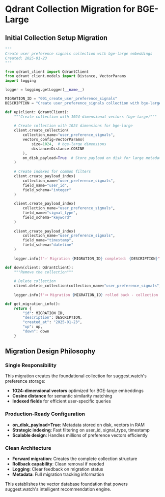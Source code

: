 # Qdrant Collection Migration for BGE-Large

## Initial Collection Setup Migration

```python
"""
Create user preference signals collection with bge-large embeddings
Created: 2025-01-23
"""

from qdrant_client import QdrantClient
from qdrant_client.models import Distance, VectorParams
import logging

logger = logging.getLogger(__name__)

MIGRATION_ID = "001_create_user_preference_signals"
DESCRIPTION = "Create user_preference_signals collection with bge-large (1024 dimensions)"

def up(client: QdrantClient):
    """Create collection with 1024-dimensional vectors (bge-large)"""
    
    # Create collection with 1024 dimensions for bge-large
    client.create_collection(
        collection_name="user_preference_signals",
        vectors_config=VectorParams(
            size=1024,  # bge-large dimensions
            distance=Distance.COSINE
        ),
        on_disk_payload=True  # Store payload on disk for large metadata
    )
    
    # Create indexes for common filters
    client.create_payload_index(
        collection_name="user_preference_signals",
        field_name="user_id",
        field_schema="integer"
    )
    
    client.create_payload_index(
        collection_name="user_preference_signals",
        field_name="signal_type",
        field_schema="keyword"
    )
    
    client.create_payload_index(
        collection_name="user_preference_signals",
        field_name="timestamp",
        field_schema="datetime"
    )
    
    logger.info(f"✅ Migration {MIGRATION_ID} completed: {DESCRIPTION}")

def down(client: QdrantClient):
    """Remove the collection"""
    
    # Delete collection
    client.delete_collection(collection_name="user_preference_signals")
    
    logger.info(f"⏪ Migration {MIGRATION_ID} rolled back - collection deleted")

def get_migration_info():
    return {
        "id": MIGRATION_ID,
        "description": DESCRIPTION,
        "created_at": "2025-01-23",
        "up": up,
        "down": down
    }
```

## Migration Design Philosophy

### Single Responsibility
This migration creates the foundational collection for suggest.watch's preference storage:
- **1024-dimensional vectors** optimized for BGE-large embeddings
- **Cosine distance** for semantic similarity matching
- **Indexed fields** for efficient user-specific queries

### Production-Ready Configuration
- **on_disk_payload=True**: Metadata stored on disk, vectors in RAM
- **Strategic indexing**: Fast filtering on user_id, signal_type, timestamp
- **Scalable design**: Handles millions of preference vectors efficiently

### Clean Architecture
- **Forward migration**: Creates the complete collection structure
- **Rollback capability**: Clean removal if needed
- **Logging**: Clear feedback on migration status
- **Metadata**: Full migration tracking information

This establishes the vector database foundation that powers suggest.watch's intelligent recommendation engine.